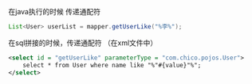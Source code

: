 在java执行的时候 传递通配符 
```java
List<User> userList = mapper.getUserLike("%李%");
```

在sql拼接的时候，传递通配符 （在xml文件中）
```xml
<select id = "getUserLike" parameterType = "com.chico.pojos.User">
	select * from User where name like "%"#{value}"%";
</select>
```

